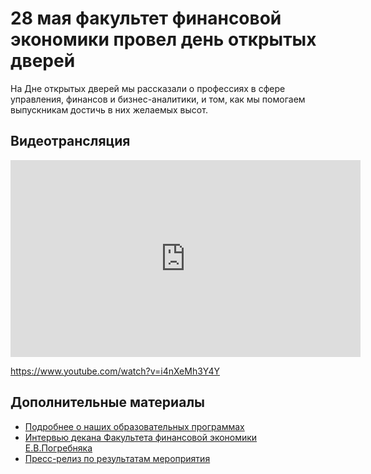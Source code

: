 # 28 мая факультет финансовой экономики провел день открытых дверей

<!--
![](img/front_dash.jpg)
-->

На Дне открытых дверей мы рассказали о профессиях в сфере управления, финансов и бизнес-аналитики, и том, как мы помогаем выпускникам достичь в них желаемых высот. 

## Видеотрансляция

<iframe width="560" height="315" src="https://www.youtube.com/embed/i4nXeMh3Y4Y" frameborder="0" allow="accelerometer; autoplay; encrypted-media; gyroscope; picture-in-picture" allowfullscreen></iframe>

https://www.youtube.com/watch?v=i4nXeMh3Y4Y


## Дополнительные материалы

- [Подробнее о наших образовательных программах](program/about.md)
- [Интервью декана Факультета финансовой экономики Е.В.Погребняка](https://mgimo.ru/about/news/main/finec-2020/)
- [Пресс-релиз по результатам мероприятия](https://mgimo.ru/about/news/main/openday-finec-2020/)

